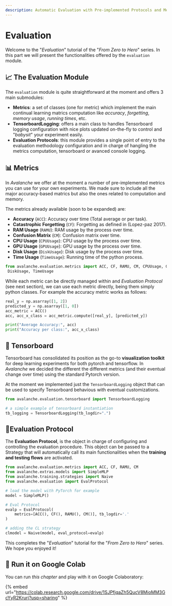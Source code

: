 ```yaml
---
description: Automatic Evaluation with Pre-implemented Protocols and Metrics
---
```


# Evaluation

 Welcome to the "_Evaluation_" tutorial of the "_From Zero to Hero_" series. In this part we will present the functionalities offered by the `evaluation` module.

## 📈 The Evaluation Module

The `evaluation` module is quite straightforward at the moment and offers 3 main submodules:

* **Metrics**: a set of classes \(one for metric\) which implement the main continual learning matrics computation like _accuracy_, _forgetting_, _memory usage_, _running times_, etc.
* **TensorboardLogging**: offers a main class to handles Tensorboard logging configuration with nice plots updated on-the-fly to control and "_babysit_" your experiment easily.
* **Evaluation Protocols**: this module provides a single point of entry to the evaluation methodology configuration and in charge of hangling the metrics computation, tensorboard or avanced console logging.

## 📊 Metrics

In _Avalanche_ we offer at the moment a number of pre-implemented metrics you can use for your own experiments. We made sure to include all the major accuracy-based matrics but also the ones related to computation and memory.

The metrics already available \(soon to be expanded\) are:

* **Accuracy** \(`ACC`\): Accuracy over time \(Total average or per task\).
* **Catastrophic Forgetting** \(`CF`\): Forgetting as defined in \(Lopez-paz 2017\).
* **RAM Usage** \(`RAMU`\): RAM usage by the process over time.
* **Confusion Matrix** \(`CM`\): Confusion matrix over time.
* **CPU Usage** \(`CPUUsage`\): CPU usage by the process over time.
* **GPU Usage** \(`GPUUsage`\): GPU usage by the process over time.
* **Disk Usage** \(`DiskUsage`\): Disk usage by the process over time.
* **Time Usage** \(`TimeUsage`\): Running time of the python process.

```python
from avalanche.evaluation.metrics import ACC, CF, RAMU, CM, CPUUsage, GPUUsage,\
 DiskUsage, TimeUsage
```

While each metric can be directly managed within and _Evaluation Protocol_ \(see next section\), we can use each metric directly, being them simply python classes. For example the accuracy metric works as follows:

```python
real_y = np.asarray([1, 2])
predicted_y = np.asarray([1, 0])
acc_metric = ACC()
acc, acc_x_class = acc_metric.compute([real_y], [predicted_y])

print("Average Accuracy:", acc)
print("Accuracy per class:", acc_x_class)
```

## 📙 Tensorboard

Tensorboard has consolidated its position as the go-to **visualization toolkit** for deep learning experiments for both pytorch and tensorflow. In _Avalanche_ we decided the different the different metrics \(and their eventual change over time\) using the standard Pytorch version.

At the moment we implemented just the `TensorboardLogging` object that can be used to specify Tensorboard behavious with eventual customizations.

```python
from avalanche.evaluation.tensorboard import TensorboardLogging

# a simple example of tensorboard instantiation
tb_logging = TensorboardLogging(tb_logdir=".")
```

## 📐Evaluation Protocol

The **Evaluation Protocol**, is the object in charge of configuring and controlling the evaluation procedure. This object can be passed to a Strategy that will automatically call its main functionalities when the **training and testing flows** are activated.

```python
from avalanche.evaluation.metrics import ACC, CF, RAMU, CM
from avalanche.extras.models import SimpleMLP
from avalanche.training.strategies import Naive
from avalanche.evaluation import EvalProtocol

# load the model with PyTorch for example
model = SimpleMLP()

# Eval Protocol
evalp = EvalProtocol(
    metrics=[ACC(), CF(), RAMU(), CM()], tb_logdir='.'
)

# adding the CL strategy
clmodel = Naive(model, eval_protocol=evalp)
```

This completes the "_Evaluation_" tutorial for the "_From Zero to Hero_" series. We hope you enjoyed it!

## 🤝 Run it on Google Colab

You can run _this chapter_ and play with it on Google Colaboratory:

{% embed url="https://colab.research.google.com/drive/1SJPfjqaZh5QucV8MioMM3GcYyR2Krurj?usp=sharing" %}



